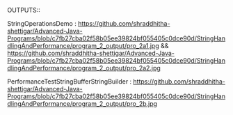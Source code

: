 OUTPUTS::

StringOperationsDemo : https://github.com/shraddhitha-shettigar/Advanced-Java-Programs/blob/c7fb27cba02f58b05ee39824bf055405c0dce90d/StringHandlingAndPerformance/program_2_output/pro_2a1.jpg && https://github.com/shraddhitha-shettigar/Advanced-Java-Programs/blob/c7fb27cba02f58b05ee39824bf055405c0dce90d/StringHandlingAndPerformance/program_2_output/pro_2a2.jpg

PerformanceTestStringBufferStringBuilder : https://github.com/shraddhitha-shettigar/Advanced-Java-Programs/blob/c7fb27cba02f58b05ee39824bf055405c0dce90d/StringHandlingAndPerformance/program_2_output/pro_2b.jpg